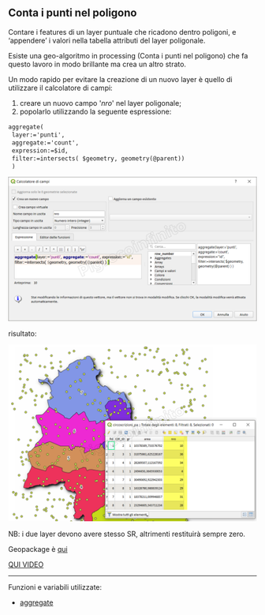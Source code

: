 ## Conta  i punti nel poligono

Contare i features di un layer puntuale che ricadono dentro poligoni, e ‘appendere’ i valori nella tabella attributi del layer poligonale.

Esiste una geo-algoritmo in processing (Conta i punti nel poligono) che fa questo lavoro in modo brillante ma crea un altro strato.

Un modo rapido per evitare la creazione di un nuovo layer è quello di utilizzare il calcolatore di campi:

1. creare un nuovo campo '_nro_' nel layer poligonale;
2. popolarlo utilizzando la seguente espressione: 

```   
aggregate(
 layer:='punti', 
 aggregate:='count', 
 expression:=$id, 
 filter:=intersects( $geometry, geometry(@parent))
 )
```

[![](../img/esempi/conta_punti_in_poligono/conta_01.png)](../img/esempi/conta_punti_in_poligono/conta_01.png)

risultato:

[![](../img/esempi/conta_punti_in_poligono/conta_02.png)](../img/esempi/conta_punti_in_poligono/conta_02.png)

NB: i due layer devono avere stesso SR, altrimenti restituirà sempre zero.

 Geopackage è [qui](../prova_tu/dati_esempi.zip)
 
 [QUI VIDEO](https://youtu.be/vlmnmI6sjAg)

---

Funzioni e variabili utilizzate:

* [aggregate](../gr_funzioni/aggrega/aggrega_unico.md#aggregate)
